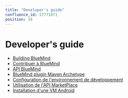 ```yaml
---
title: "Developer's guide"
confluence_id: 57771871
position: 34
---
```

# Developer's guide


- [Building BlueMind](/Guide_du_developpeur/Construction_de_BlueMind/)
- [Contribuer à BlueMind](/Guide_du_developpeur/Contribuer_à_BlueMind/)
- [API BlueMind](/Guide_du_developpeur/API_BlueMind/)
- [BlueMind plugin Maven Archetype](/Guide_du_developpeur/BlueMind_plugin_Maven_Archetype/)
- [Configuration de l'environnement de développement](/Guide_du_developpeur/Configuration_de_l_environnement_de_developpement/)
- [Utilisation de l'API MarketPlace](/Guide_du_developpeur/Utilisation_de_l_API_MarketPlace/)
- [Installation d'une VM Android](/Guide_du_developpeur/Installation_d_une_VM_Android/)


 

 

